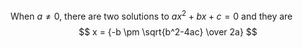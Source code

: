 When $a \ne 0$, there are two solutions to $ax^2 + bx + c = 0$ and they are 
$$ x = {-b \pm \sqrt{b^2-4ac} \over 2a} $$
